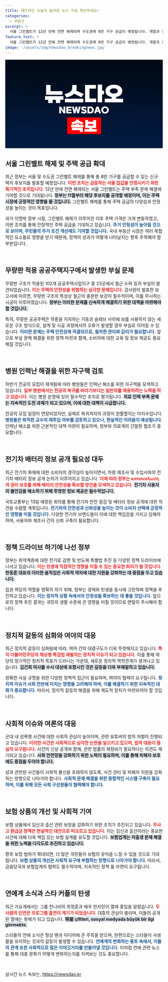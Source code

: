 ```yaml
---
title: 헤드라인 오늘의 놀라운 뉴스 지금 확인하세요!
categories:
  - 부동산
excerpt: >
  서울 그린벨트가 12년 만에 전면 해제되며 수도권에 8만 가구 공급이 예정됩니다. 개발과 집값 안정의 기회가 될지 주목됩니다.
feature_text: >
  서울 그린벨트가 12년 만에 전면 해제되며 수도권에 8만 가구 공급이 예정됩니다. 개발과 집값 안정의 기회가 될지 주목됩니다.
image: '/assets/img/newsdao_breakingnews.jpg'
---
```


<p><img src="/assets/img/newsdao_breakingnews.jpg" alt="flaretime 속보" /></p>

<h2 data-ke-size="size26">서울 그린벨트 해제 및 주택 공급 확대</h2>

<p data-ke-size="size16">최근 정부는 서울 및 수도권 그린벨트 해제를 통해 총 8만 가구를 공급할 수 있는 신규 택지 후보지를 발표할 예정입니다. <b><span style="color: #ee2323;">이번 조치는 급등하는 서울 집값을 안정시키기 위한 획기적인 조치입니다.</span></b> 12년 만에 전면 해제되는 서울 그린벨트는 주택 부족 문제 해결에 기여할 것으로 기대됩니다. <b><span style="background-color: #21538527;">정부는 11월부터 해당 후보지를 공개할 예정이며, 이는 주택 시장에 긍정적인 영향을 줄 것입니다.</span></b> 그린벨트 해제를 통해 주택 공급의 다양성과 안정성을 높이는 것이 목표입니다.</p>

<p data-ke-size="size16">과거 이명박 정부 시절, 그린벨트 해제가 이루어진 이후 주택 가격은 크게 변동하였고, 이번 조치를 통해 안정적인 주택 공급을 기대하고 있습니다. <b><span style="color: #1a5490;">주거 안정성이 높아질 것으로 보이며, 주민들의 주거 조건 개선에도 기여할 것입니다.</span></b> 국내 부동산 시장은 여러 복합적인 요소들로 영향을 받기 때문에, 정책의 성과가 어떻게 나타날지는 향후 주목해야 할 부분입니다.</p>

<p data-ke-size="size16">&nbsp;</p>

<h2 data-ke-size="size26">무량판 적용 공공주택지구에서 발생한 부실 문제</h2>

<p data-ke-size="size16">무량판 구조가 적용된 102개 공공주택사업지구 중 23곳에서 철근 누락 등의 부실이 발견되었습니다. <b><span style="color: #ee2323;">이는 주택의 안전성을 위협하는 심각한 문제입니다.</span></b> 감사원이 발표한 보고서에 따르면, 무량판 구조의 특성상 철근의 충분한 보강이 필수적이며, 이를 무시하는 시공이 이루어졌습니다. <b><span style="background-color: #21538527;">정부는 이러한 문제를 신속하게 해결하기 위한 대책을 마련해야 할 것입니다.</span></b> </p>

<p data-ke-size="size16">특히, 무량판 공공주택은 하중을 지지하는 기둥과 슬래브 사이에 보를 사용하지 않는 새로운 구조 방식으로, 설계 및 시공 과정에서의 오류가 발생할 경우 부실로 이어질 수 있습니다. <b><span style="color: #1a5490;">이러한 문제는 주택 안전성에 직결되므로, 철저한 관리와 감리가 필요합니다.</span></b> 앞으로 부실 문제 해결을 위한 정책 마련과 함께, 소비자에 대한 교육 및 정보 제공도 중요해질 것입니다.</p>

<p data-ke-size="size16">&nbsp;</p>

<h2 data-ke-size="size26">병원 인력난 해결을 위한 자구책 검토</h2>

<p data-ke-size="size16">하반기 전공의 모집이 재개됨에 따라 병원들은 인력난 해소를 위한 자구책을 모색하고 있습니다. <b><span style="color: #ee2323;">일부 병원에서는 전공의 복귀를 바라기보다는 일반의를 채용하려는 노력을 하고 있습니다.</span></b> 이는 병원 운영에 있어 필수적인 조치로 평가됩니다. <b><span style="background-color: #21538527;">의료 인력 부족 문제는 지속적인 도전 과제가 되고 있으며, 이에 대한 대책이 시급합니다.</span></b> </p>

<p data-ke-size="size16">전공의 모집 일정이 연장되었지만, 실제로 복귀까지의 과정이 원활할지는 미지수입니다. <b><span style="color: #1a5490;">병원들은 퇴직한 교수의 재투입 여부를 검토하고 있으나, 현실적인 어려움이 예상됩니다.</span></b> 인력난 해소를 위한 근본적인 대책 마련이 필요하며, 정부와 의료계의 긴밀한 협조가 중요합니다.</p>

<p data-ke-size="size16">&nbsp;</p>

<h2 data-ke-size="size26">전기차 배터리 정보 공개 필요성 대두</h2>

<p data-ke-size="size16">최근 전기차 화재에 대한 소비자의 경각심이 높아지면서, 차량 제조사 및 수입사와의 전기차 배터리 정보 공개 논의가 이루어지고 있습니다. <b><span style="color: #ee2323;">이에 따라 정부는 καταναλωτή의 권리 보호를 위해 배터리 안전성을 확보할 방안을 모색하고 있습니다.</span></b> <b><span style="background-color: #21538527;">전기차 사용자의 불안감을 해소하기 위해 투명한 정보 제공은 필수적입니다.</span></b></p>

<p data-ke-size="size16">국토교통부는 13일 예정된 회의를 통해 전기차 안전 점검 및 배터리 정보 공개에 대한 의견을 수렴할 계획입니다. <b><span style="color: #1a5490;">전기차의 안전성과 신뢰성을 높이는 것이 소비자 선택에 긍정적인 영향을 미칠 것입니다.</span></b> 다양한 전기차 브랜드들이 이에 대한 책임감을 가지고 임해야 하며, 사용자와 제조사 간의 신뢰 구축이 필요합니다.</p>

<p data-ke-size="size16">&nbsp;</p>

<h2 data-ke-size="size26">정책 드라이브 하기에 나선 정부</h2>

<p data-ke-size="size16">정부는 취약계층에 대한 전기료 감면 및 반도체 특별법 추진 등 다양한 정책 드라이브에 나서고 있습니다. <b><span style="color: #ee2323;">이는 민생에 직접적인 영향을 미칠 수 있는 중요한 회의가 될 것입니다.</span></b> <b><span style="background-color: #21538527;">한동훈 대표의 이러한 움직임은 사회적 약자에 대한 지원을 강화하는 데 중점을 두고 있습니다.</span></b></p>

<p data-ke-size="size16">집권 여당의 역할을 명확히 하기 위해, 정부는 경제와 민생을 동시에 고민하며 정책을 추진하고 있습니다. <b><span style="color: #1a5490;">이는 정치적 상황 속에서의 안정성을 확보하는 데 좋을 것입니다.</span></b> 앞으로의 정책 추진 결과는 국민의 생활 수준에 큰 영향을 미칠 것이므로 면밀히 주시해야 합니다.</p>

<p data-ke-size="size16">&nbsp;</p>

<h2 data-ke-size="size26">정치적 갈등의 심화와 여야의 대응</h2>

<p data-ke-size="size16">최근 정치적 갈등이 심화됨에 따라, 여야 간의 대결구도가 더욱 뚜렷해지고 있습니다. <b><span style="color: #ee2323;">특히 더불어민주당의 채상병 특검법 재발의는 정치적 이슈가 되고 있습니다.</span></b> 이를 통해 여당의 장기적인 정치적 목표가 드러나는 가운데, 새로운 정치적 역학관계가 생겨나고 있습니다. <b><span style="background-color: #21538527;">김건희 여사를 수사 대상에 포함시킨 것은 갈등을 더욱 부채질하고 있습니다.</span></b></p>

<p data-ke-size="size16">정확한 사실 규명을 위한 다양한 정책적 접근이 필요하며, 여야의 협력이 요구됩니다. <b><span style="color: #1a5490;">정치적 이슈가 사회 전반에 미치는 영향을 고려해야 하며, 이를 해결하기 위한 지속적인 대화가 중요합니다.</span></b> 따라서, 정치적 갈등의 해결을 위해 제도적 장치가 마련되어야 할 것입니다.</p>

<p data-ke-size="size16">&nbsp;</p>

<h2 data-ke-size="size26">사회적 이슈와 여론의 대응</h2>

<p data-ke-size="size16">군대 내 성폭행 사건에 대한 사회적 관심이 높아지며, 관련 유튜버의 법적 처벌이 진행되고 있습니다. <b><span style="color: #ee2323;">이러한 사건은 사회적으로 심각한 논란을 일으키고 있으며, 법적 대응이 절실히 요구됩니다.</span></b> 사건의 신상 공개와 함께, 관련 법률의 재정비가 필요하다는 의견도 제기되고 있습니다. <b><span style="background-color: #21538527;">사회 안전망을 강화하기 위한 노력이 필요하며, 이를 통해 피해자 보호에도 중점을 두어야 합니다.</span></b></p>

<p data-ke-size="size16">성과 관련된 사건들이 사회적 불신을 초래하지 않도록, 사건 관리 및 피해자 지원을 강화하는 방향으로 나아가야 합니다. <b><span style="color: #1a5490;">사회적 문제 해결을 위한 종합적인 시스템 구축이 필요하며, 이를 위해 모든 사회 구성원들이 협력해야 합니다.</span></b></p>

<p data-ke-size="size16">&nbsp;</p>

<h2 data-ke-size="size26">보험 상품의 개선 및 사회적 기여</h2>

<p data-ke-size="size16">보험 상품에서 임신과 출산 관련 보장을 강화하기 위한 조치가 추진되고 있습니다. <b><span style="color: #ee2323;">무사고 환급금 정책은 현실적인 대안으로 떠오르고 있습니다.</span></b> 이는 임신과 출산이라는 중요한 사건에 대해 더욱 책임 있는 보험 설계를 유도할 것입니다. <b><span style="background-color: #21538527;">보험업계는 저출생 문제 해결을 위한 노력을 다각도로 추진하고 있습니다.</span></b></p>

<p data-ke-size="size16">향후 보장 범위가 확대되면, 더 많은 국민들이 보험의 유익을 느낄 수 있을 것으로 기대됩니다. <b><span style="color: #1a5490;">보험 상품의 개선은 사회적 요구에 부합하는 방향으로 나아가야 합니다.</span></b> 따라서, 금융당국과 보험업계의 협력도 필수적이며, 지속적인 정책 틀 마련이 요구됩니다.</p>

<p data-ke-size="size16">&nbsp;</p>

<h2 data-ke-size="size26">연예계 소식과 스타 커플의 탄생</h2>

<p data-ke-size="size16">최근 가요계에서는 그룹 잔나비의 최정훈과 배우 한지민이 열애 중임을 알렸습니다. <b><span style="color: #ee2323;">두 사람의 인연은 프로그램 출연이 계기가 되었습니다.</span></b> 대중의 관심이 쏠리며, 이들의 공개된 열애는 화제가 되고 있습니다. <b><span style="background-color: #21538527;">明星 çiftleri, sosyal medyada büyük bir ilgi görmekte. </span></b></p>

<p data-ke-size="size16">스타들의 연애 소식은 항상 팬과 미디어에 큰 주목을 받으며, 한편으로는 스타들이 사생활을 유지하는 것과의 갈등이 발생할 수 있습니다. <b><span style="color: #1a5490;">연예계의 변화하는 풍토 속에서, 이들의 관계 또한 사회적으로 많은 이야깃거리를 만들어낼 것입니다.</span></b> 이처럼 연애 관련 뉴스를 통해 대중 문화가 어떻게 변화하는지를 지켜보는 것도 중요합니다.</p>

<p data-ke-size="size16">&nbsp;</p>
실시간 뉴스 속보는, <a href="https://newsdao.kr" rel="dofollow">https://newsdao.kr</a>


